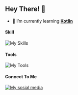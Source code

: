 ## Hey There! 👋

<!--
**Farhansyah-Dev/Farhansyah-Dev** is a ✨ _special_ ✨ repository because its `README.md` (this file) appears on your GitHub profile.

Here are some ideas to get you started:

- 🔭 I’m currently working on ...
- 🌱 I’m currently learning ...
- 👯 I’m looking to collaborate on ...
- 🤔 I’m looking for help with ...
- 💬 Ask me about ...
- 📫 How to reach me: ...
- 😄 Pronouns: ...
- ⚡ Fun fact: ...
-->
- 🌱 I’m currently learning [**Kotlin**](https://kotlinlang.org)

#### Skill
![My Skills](https://skillicons.dev/icons?i=html,css,javascript,php&perline=3)

#### Tools
![My Tools](https://skillicons.dev/icons?i=git,github,laravel,react&perline=3)


#### Connect To Me
[![My sosial media](https://skillicons.dev/icons?i=instagram)](https://instagram.com/farhan.wrdsyh)

